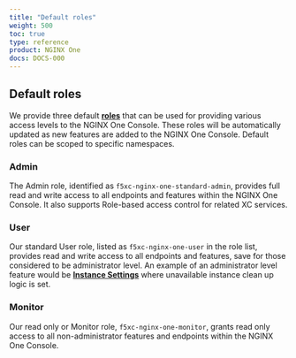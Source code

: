 ```yaml
---
title: "Default roles"
weight: 500
toc: true
type: reference
product: NGINX One
docs: DOCS-000
---
```


## Default roles

We provide three default **[roles](https://docs.cloud.f5.com/docs-v2/administration/how-tos/user-mgmt/roles)** that can be used for providing various access levels to the NGINX One Console. These roles will be automatically updated as new features are added to the NGINX One Console. Default roles can be scoped to specific namespaces.

### Admin

The Admin role, identified as `f5xc-nginx-one-standard-admin`, provides full read and write access to all endpoints and features within the NGINX One Console. 
It also supports Role-based access control for related XC services.<!--, as described in [Role-based Access Control Concepts](https://docs.cloud.f5.com/docs-v2/administration/how-tos/user-mgmt/rbac).-->

### User

Our standard User role, listed as `f5xc-nginx-one-user` in the role list, provides read and write access to all endpoints and features, save for those considered to be administrator level. An example of an administrator level feature would be **[Instance Settings](https://docs.nginx.com/nginx-one/how-to/nginx-configs/clean-up-unavailable-instances/)** where unavailable instance clean up logic is set.

### Monitor

Our read only or Monitor role, `f5xc-nginx-one-monitor`, grants read only access to all non-administrator features and endpoints within the NGINX One Console.

